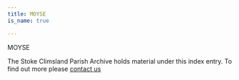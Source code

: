 ```yaml
---
title: MOYSE
is_name: true

---
```


MOYSE


The Stoke Climsland Parish Archive holds material under this index entry. To find out more please [contact us](/contact/)
